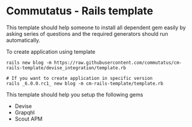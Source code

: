 # Commutatus - Rails template

This template should help someone to install all dependent gem easily by asking series of questions and the required generators should run automatically.

To create application using template

```
rails new blog -m https://raw.githubusercontent.com/commutatus/cm-rails-template/devise_integration/template.rb

# If you want to create application in specific version
rails _6.0.0.rc1_ new blog -m cm-rails-template/template.rb
```

This template should help you setup the following gems

- Devise
- Grapqhl
- Scout APM
